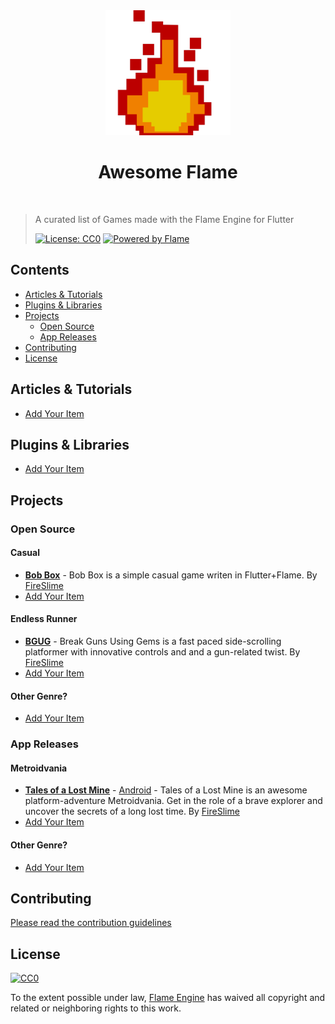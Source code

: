 <div align="center">
	<img width="200" height="auto" src="media/logo.png" alt="Awesome">
	<h1>Awesome Flame</h1>
	<br>
</div>

> A curated list of Games made with the Flame Engine for Flutter
>
> [![License: CC0](https://img.shields.io/badge/license-CC0-lightgray?style=flat-square)](http://creativecommons.org/publicdomain/zero/1.0) [![Powered by Flame](https://img.shields.io/badge/Powered%20by-%F0%9F%94%A5-orange.svg?style=flat-square)](https://flame-engine.org)<br>

## Contents

- [Articles & Tutorials](#articles--tutorials)
- [Plugins & Libraries](#plugins--libraries)
- [Projects](#projects)
  - [Open Source](#open-source)
  - [App Releases](#app-releases)
- [Contributing](#contributing)
- [License](#license)

## Articles & Tutorials

- [Add Your Item](https://github.com/flame-engine/awesome-flame/pulls)

## Plugins & Libraries

- [Add Your Item](https://github.com/flame-engine/awesome-flame/pulls)

## Projects

### Open Source

#### Casual

 - [**Bob Box**](https://github.com/fireslime/bounce_box) - Bob Box is a simple casual game writen in Flutter+Flame. By [FireSlime](https://fireslime.xyz)
 - [Add Your Item](https://github.com/flame-engine/awesome-flame/pulls)

#### Endless Runner

 - [**BGUG**](https://github.com/fireslime/bgug) - Break Guns Using Gems is a fast paced side-scrolling platformer with innovative controls and and a gun-related twist. By [FireSlime](https://fireslime.xyz)
- [Add Your Item](https://github.com/flame-engine/awesome-flame/pulls)

#### Other Genre?

- [Add Your Item](https://github.com/flame-engine/awesome-flame/pulls)

### App Releases

#### Metroidvania

 - [**Tales of a Lost Mine**](https://fireslime.xyz/games/tales.html) - [Android](https://play.google.com/store/apps/details?id=xyz.fireslime.tales&pcampaignid=MKT-Other-global-all-co-prtnr-py-PartBadge-Mar2515-1) - Tales of a Lost Mine is an awesome platform-adventure Metroidvania. Get in the role of a brave explorer and uncover the secrets of a long lost time. By [FireSlime](https://fireslime.xyz)
- [Add Your Item](https://github.com/flame-engine/awesome-flame/pulls)

#### Other Genre?

- [Add Your Item](https://github.com/flame-engine/awesome-flame/pulls)

## Contributing

[Please read the contribution guidelines](https://github.com/flame-engine/awesome-flame/blob/master/contributing.md)

## License

[![CC0](http://mirrors.creativecommons.org/presskit/buttons/88x31/svg/cc-zero.svg)](http://creativecommons.org/publicdomain/zero/1.0)

To the extent possible under law, [Flame Engine](https://flame-engine.org/) has waived all copyright and related or neighboring rights to this work.
